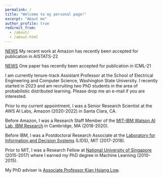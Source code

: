```yaml
---
permalink: /
title: "Welcome to my personal page!"
excerpt: "About me"
author_profile: true
redirect_from: 
  - /about/
  - /about.html
---
```


[NEWS](https://htnghia87.github.io/publication/aistats22) My recent work at Amazon has recently been accepted for publication in AISTATS-22

[NEWS](https://htnghia87.github.io/publication/icml21) One paper has recently been accepted for publication in ICML-21

I am currently tenure-track Assistant Professor at the School of Electrical Engineering and Computer Science, Washington State University. I recently started in 2023 and am recruiting two PhD students in the area of probabilistic distributed learning. Please drop me an e-mail if you are interested.

Prior to my current appointment, I was a Senior Research Scientist at the AWS AI Labs, Amazon (2020-2022) in Santa Clara, CA.

Before Amazon, I was a Research Staff Member of the [MIT-IBM Watson AI Lab, IBM Research](https://mitibmwatsonailab.mit.edu/people/nghia-hoang/) in Cambridge, MA (2018-2020).

Before IBM, I was a Postdoctoral Research Associate at the [Laboratory for Information and Decision Systems](https://lids.mit.edu/) (LIDS), MIT (2017-2018). 

Prior to MIT, I was a Research Fellow at [National University of Singapore](https://nus.edu.sg/) (2015-2017) where I earned my PhD degree in Machine Learning (2010-2015). 

My PhD adviser is [Associate Professor Kian Hsiang Low](http://www.comp.nus.edu.sg/~lowkh).
